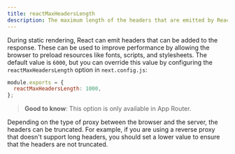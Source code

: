 ```yaml
---
title: reactMaxHeadersLength
description: The maximum length of the headers that are emitted by React and added to the response.
---
```


During static rendering, React can emit headers that can be added to the response. These can be used to improve performance by allowing the browser to preload resources like fonts, scripts, and stylesheets. The default value is `6000`, but you can override this value by configuring the `reactMaxHeadersLength` option in `next.config.js`:

```js filename="next.config.js"
module.exports = {
  reactMaxHeadersLength: 1000,
};
```

> **Good to know**: This option is only available in App Router.

Depending on the type of proxy between the browser and the server, the headers can be truncated. For example, if you are using a reverse proxy that doesn't support long headers, you should set a lower value to ensure that the headers are not truncated.
